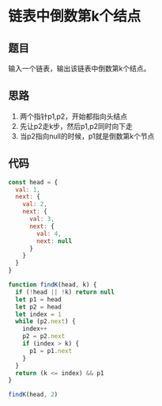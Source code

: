 # 链表中倒数第k个结点

## 题目

输入一个链表，输出该链表中倒数第k个结点。

## 思路

1. 两个指针p1,p2，开始都指向头结点
2. 先让p2走k步，然后p1,p2同时向下走
3. 当p2指向null的时候，p1就是倒数第k个节点

## 代码

```js
const head = {
  val: 1,
  next: {
    val: 2,
    next: {
      val: 3,
      next: {
        val: 4,
        next: null
      }
    }
  }
}

function findK(head, k) {
  if (!head || !k) return null
  let p1 = head
  let p2 = head
  let index = 1
  while (p2.next) {
    index++
    p2 = p2.next
    if (index > k) {
      p1 = p1.next
    }
  }
  return (k <= index) && p1
}

findK(head, 2)
```